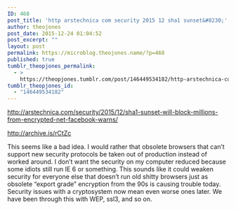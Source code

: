 ```yaml
---
ID: 468
post_title: 'http arstechnica com security 2015 12 sha1 sunset&#8230;'
author: theojones
post_date: 2015-12-24 01:04:52
post_excerpt: ""
layout: post
permalink: https://microblog.theojones.name/?p=468
published: true
tumblr_theopjones_permalink:
  - >
    https://theopjones.tumblr.com/post/146449534182/http-arstechnica-com-security-2015-12-sha1-sunset
tumblr_theopjones_id:
  - "146449534182"
---
```

<p><a href="http://arstechnica.com/security/2015/12/sha1-sunset-will-block-millions-from-encrypted-net-facebook-warns/" rel="nofollow">http://arstechnica.com/security/2015/12/sha1-sunset-will-block-millions-from-encrypted-net-facebook-warns/</a></p>
<p><a href="http://archive.is/rCtZc" rel="nofollow">http://archive.is/rCtZc</a></p>
<p>This seems like a bad idea. I would rather that obsolete browsers that can’t support new security protocols be taken out of production instead of worked around. I don’t want the security on my computer reduced because some idiots still run IE 6 or something. This sounds like it could weaken security for everyone else that doesn’t run old shitty browsers just as obsolete “export grade” encryption from the 90s is causing trouble today. Security issues with a cryptosystem now mean even worse ones later. We have been through this with WEP, ssl3, and so on. </p>